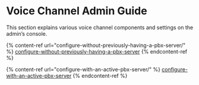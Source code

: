 # Voice Channel Admin Guide

This section explains various voice channel components and settings on the admin’s console.

{% content-ref url="configure-without-previously-having-a-pbx-server/" %}
[configure-without-previously-having-a-pbx-server](configure-without-previously-having-a-pbx-server/)
{% endcontent-ref %}

{% content-ref url="configure-with-an-active-pbx-server/" %}
[configure-with-an-active-pbx-server](configure-with-an-active-pbx-server/)
{% endcontent-ref %}
